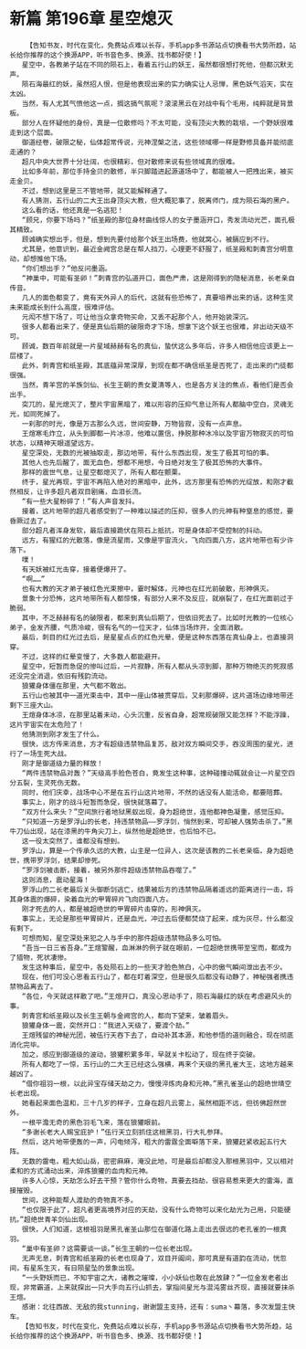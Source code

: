 # 新篇 第196章 星空熄灭
        【告知书友，时代在变化，免费站点难以长存，手机app多书源站点切换看书大势所趋，站长给你推荐的这个换源APP，听书音色多、换源、找书都好使！】
       星空中，各教弟子站在不同的陨石上，看着五行山的妖王，虽然都很想打死他，但都沉默无声。
       陨石海最红的妖，虽然招人恨，但是他表现出来的实力确实让人忌惮，黑色妖气滔天，实在太凶。
       当然，有人尤其气愤他这一点，搁这搞气氛呢？滚滚黑云在对战中有个毛用，纯粹就是背景板。
       部分人在怀疑他的身份，真是一位散修吗？不太可能，没有顶尖大教的栽培，一个野妖很难走到这个层面。
       御道经卷，破限之秘，仙体超常传说，元神涅槃之法，这些领域哪一样是野修具备并能彻底走通的？
       超凡中央大世界十分壮阔，也很精彩，但对散修来说有些领域真的很难。
       比如多年前，那位手持金贝的散修，半只脚踏进起源道场中了，都能被人一把拽出来，被买走金贝。
       不过，想到这里是三不管地带，就又能解释通了。
       有人猜测，五行山的二大王出身顶尖大教，但大概犯事了，脱离师门，成为陨石海的黑户。
       这么看的话，他还真是一名逃犯！
       “顾兄，你要下场吗？”纸圣殿的那位身材曲线惊人的女子墨涵开口，秀发流动光芒，面孔极其精致。
       顾诚确实想出手，但是，想到先要付给那个妖王出场费，他就窝心，被膈应到不行。
       尤其是，他意识到，最近金阙宫总是在帮人挡刀，心理更不舒服了，纸圣殿和刺青宫分明意动，却想推他下场。
       “你们想出手？”他反问墨涵。
       “神巢中，可能有圣卵！”刺青宫的弘道开口，面色严肃，这是刚得到的隐秘消息，长老亲自传音。
       几人的面色都变了，竟有天外异人的后代，这就有些恐怖了，真要培养出来的话，这种生灵未来能成长到什么高度，很难评估。
       元闳不想下场了，可让他当众拿奇物买命，又丢不起那个人，他开始装深沉。
       很多人都看出来了，便是真仙后期的破限奇才下场，想拿下这个妖王也很难，非出动天级不可。
       顾诚，数百年前就是一片星域赫赫有名的真仙，蛰伏这么多年后，许多人相信他应该更上一层楼了。
       此外，刺青宫和纸圣殿，其底蕴异常深厚，到现在都不确信纸圣是否死了，走出来的门徒都很强。
       当然，青羊宫的羊族剑仙、长生王朝的贵女夏清等人，也是各方关注的焦点，看他们是否会出手。
       突兀的，星光熄灭了，整片宇宙黑暗了，难以形容的压抑气息让所有人都脑中空白，灵魂无光，如同死掉了。
       一刹那的时光，像是万古那么久远，世间安静，万物皆寂，没有一点声息。
       王煊寒毛炸立，从头到脚都一片冰凉，他难以置信，挣脱那种冰冷以及宇宙万物寂灭的可怕状态，以精神天眼遥望远方。
       星空深处，无数的光被抽取走，那边地带，有什么东西出现，发生了极其可怕的事。
       其他人也先后醒了，面无血色，想都不用想，今日绝对发生了极其恐怖的大事件。
       那样的震世气息，让星空都熄灭了，所有人都在颤栗。
       终于，星光再现，宇宙不再陷入绝对的黑暗中，此外，远方那里有恐怖的光绽放，和刚才截然相反，让许多超凡者双目剧痛，血泪长流。
       “有一些大星粉碎了！”有人声音发抖。
       接着，这片地带的超凡者感受到了一种难以描述的压抑，很多人的元神有种窒息的感觉，要昏厥过去了。
       部分超凡者浑身发软，最后直接跪伏在陨石上抵抗，可是身体却不受控制的抖动。
       远方，有猩红的光散落，像是流星雨，又像是宇宙流火，飞向四面八方，这片地带也有少许落下。
       噗！
       有天妖被红光击穿，接着便爆开了。
       “啊……”
       也有大教的天才弟子被红色光束擦中，霎时解体，元神也在红光前破散，形神俱灭。
       景象十分恐怖，这片地带所有人都惊悚，有部分人来不及反应，就崩裂了，在红光面前过于脆弱。
       其中，不乏赫赫有名的破限者，都来到真仙后期了，但依旧死去了。比如时光教的一位核心弟子，金发齐腰，气质冷峻，很有名气的一位天才，仙体当场炸开，全面消散。
       最后，刺目的红光过去后，是星星点点的红色光晕，便是这种东西落在真仙身上，也直接洞穿。
       不过，这样的红晕变慢了，大多数人都能避开。
       星空中，短暂而急促的惨叫过后，一片寂静，所有人都从头凉到脚，那种万物绝灭的死寂感还没完全消退，依旧有残韵流动。
       狼獾身体僵在那里，大气都不敢出。
       五行山也被其中一道光束击中，其中一座山体被贯穿后，又刹那爆碎，这片道场边缘地带还剩下三座大山。
       王煊身体冰凉，在那里站着未动，心头沉重，反省自身，超常规破限又能怎样？不能浮躁，这片宇宙实在太危险了！
       他猜测到刚才发生了什么。
       很快，远方传来消息，方才有超级违禁物品复苏，敌对双方瞬间交手，吞没周围的星光，进行了一场生死大战。
       刚才是御道级力量的释放！
       “两件违禁物品对轰？”天级高手脸色苍白，竟发生这种事，这种碰撞动辄就会让一片星空四分五裂，生灵死伤无数。
       同时，他们庆幸，战场中心不是在五行山这片地带，不然的话没有人能活命，都要陪葬。
       事实上，刚才的战斗短暂而急促，很快就落幕了。
       “双方什么来头？”空间旅行者地狱黑蚁出现，身为超绝世，连他都神色凝重，感觉压抑。
       “只知道一方是罗浮山的长老，持违禁物品——罗浮剑，悄然到来，可却被人强势击杀了。”黑牛刀仙出现，站在漆黑的牛角尖刀上，纵然他是超绝世，也后怕不已。
       这一役太突然了，谁都没有想到。
       罗浮山，算是一个传承久远的大教，山主是一位异人，这次是该教的二长老亲临，身为超绝世，携带罗浮剑，结果却惨死。
       “罗浮剑被击断，接着，被另外那件超级违禁物品吞噬了。”
       这则消息，震动星海！
       罗浮山的二长老最后关头御断剑逃亡，结果被后方的违禁物品隔着遥远的距离进行一击，将其身体震的爆碎，染着血光的甲胃碎片飞向四面八方。
       刚才死去的人，都是被超绝世的甲胃碎片击穿的，形神俱灭。
       事实上，无论是那些甲胃碎片，还是血光，冲过去后便都焚烧了起来，成为灰尽，什么都没有剩下。
       可想而知，星空深处来犯之人与手中的那件超级违禁物品多么可怕。
       “吾当一日三省吾身。”王煊警醒，血淋淋的例子就在眼前，一位超绝世携带至宝而，都成为了猎物，死状凄惨。
       发生这种事后，星空中，各处陨石上的一些天才脸色煞白，心中的傲气瞬间泄出去不少。
       现在，他们可没心思看五行山了，都在盯着深空，但是很久后都没有动静了，神秘强者携违禁物品离去了。
       “各位，今天就这样散了吧。”王煊开口，真没心思动手了，陨石海最红的妖在考虑避风头的事。
       刺青宫和纸圣殿以及长生王朝与金阙宫的人，都向下望来，皱着眉头。
       狼獾身体一震，突然开口：“我进入天级了，要渡个劫。”
       王煊残留的神秘光团，被伍行天吞下去了，自动补其本源，和他参悟的道则融合，现在彻底消化完毕。
       加之，感应到御道级的波动，狼獾积累多年，早就关卡松动了，现在终于突破。
       所有人都吃了一惊，五行山的二大王已经这么强横，再来个天级的黑孔雀大王，这地方越来越凶了。
       “借你祖羽一根，以此异宝存储天劫之力，慢慢淬炼肉身和元神。”黑孔雀圣山的超绝世晴空长老出现。
       她看起来面色温和，三十几岁的样子，立身在超凡云雾上，虽然相距不远，但彷佛超然世外。
       一根平澹无奇的黑色羽毛飞来，落在狼獾眼前。
       “多谢长老大人赐宝庇护！”伍行天立刻抓住这根黑羽，行大礼参拜。
       然后，这片地带便轰的一声，闪电倾泻，粗大的雷霆全面噼落下来，狼獾赶紧收起五行大阵。
       无数的雷电，粗大如山岳，密密麻麻，淹没此地，可是最后却都没入那根黑羽中，又以相对柔和的方式涌动出来，淬炼狼獾的血肉和元神。
       许多人心惊，天劫怎么好去干预？管你什么奇物，真要去挡劫，很容易惹来更大的雷海，直接摧毁。
       世间，这种能帮人渡劫的奇物真不多。
       “也仅限于此了，超凡者更高境界对应的天劫，没有什么奇物可以来化劫光为己用，只能硬抗。”超绝世青羊剑仙出现。
       很快，人们知道，这根祖羽是黑孔雀圣山那位在御道化路上走出去很远的老孔雀的一根真羽。
       “巢中有圣卵？这需要谈一谈。”长生王朝的一位长老出现。
       无声无息，刺青宫和纸圣殿的长老也现身了，双目开阖间，那可真是有道韵在流动，恍忽间，有星系生灭，有日陨星坠的景象出现。
       “一头野妖而已，不知宇宙之大，诸教之璀璨，小小妖仙也敢在此放肆？”一位金发老者出现，非常霸道，上来就探出一只大手向五行山抓去，掌指间星光与混沌雾丝齐现，直接就要抹杀王煊。
       感谢：北往西故、无敌的我stunning，谢谢盟主支持，还有：suma丶幕落，多次发盟主快车。
       【告知书友，时代在变化，免费站点难以长存，手机app多书源站点切换看书大势所趋，站长给你推荐的这个换源APP，听书音色多、换源、找书都好使！】